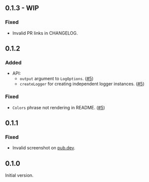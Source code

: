 ## 0.1.3 - WIP

### Fixed

- Invalid PR links in CHANGELOG.




## 0.1.2

### Added

- API:
    - `output` argument to `LogOptions`. ([#5])
    - `createLogger` for creating independent logger instances. ([#5])

### Fixed

- `Colors` phrase not rendering in README. ([#5])

[#5]: https://github.com/lapuske/log_me/pull/5



## 0.1.1

### Fixed

- Invalid screenshot on [pub.dev].




## 0.1.0

Initial version.




[pub.dev]: https://pub.dev